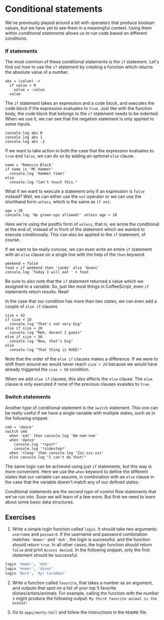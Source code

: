 # Conditional statements

We've previously played around a bit with operators that produce boolean values, but we have yet to see them in a meaningful context. Using them within *conditional statements* allows us to run code based on different conditions.

### If statements

The most common of these conditional statements is the `if` statement. Let's find out how to use the `if` statement by creating a function which returns the absolute value of a number.

    abs = (value) ->
      if value < 0
        value = -value
      value

The `if` statement takes an expression and a code block, and executes the code block if the expression evaluates to `true`. Just like with the function body, the code block that belongs to the `if` statement needs to be indented. When we use it, we can see that the negation statement is only applied to some inputs.

    console.log abs 0
    console.log abs 1
    console.log abs -2

If we want to take action in both the case that the expression evaluates to `true` and `false`, we can do so by adding an optional `else` clause.

    name = 'Rebecca Black'
    if name is 'MC Hammer'
      console.log 'Hammer time!'
    else
      console.log "Can't touch this."

What if we want to execute a statement only if an expression is `false` instead? Well, we can either use the `not` operator or we can use the shorthand form `unless`, which is the same as `if not`.

    age = 26
    console.log 'No grown-ups allowed!' unless age < 18

Here we're using the postfix form of `unless`, that is, we wrote the conditional at the end of, instead of in front of the statement which we wanted to execute conditionally. This can also be applied to the `if` statement, of course.

If we want to be really concise, we can even write an entire `if` statement with an `else` clause on a single line with the help of the `then` keyword.

    weekend = false
    food = if weekend then 'candy' else 'beans'
    console.log 'Today I will eat ' + food

Be sure to also note that the `if` statement returned a value which we assigned to a variable. So, just like most things in CoffeeScript, even `if` statements return results. Neat!

In the case that our condition has more than two states, we can even add a couple of `else if` clauses.

    size = 42
    if size < 10
      console.log "That's not very big"
    else if size < 20
      console.log "Meh, decent I guess"
    else if size < 50
      console.log "Now, that's big"
    else
      console.log "That thing is HUGE!"

Note that the order of the `else if` clauses makes a difference. If we were to shift them around we would never reach `size < 20` because we would have already triggered the `size < 50` condition.

When we add `else if` clauses, this also affects the `else` clause. The `else` clause is only executed if none of the previous clauses evalutes to `true`.

### Switch statements

Another type of conditional statement is the `switch` statement. This one can be really useful if we have a single variable with multiple states, such as in the following snippet.

    cmd = 'dance'
    switch cmd
      when 'eat' then console.log 'Om-nom-nom'
      when 'dance'
        console.log '*spin*'
        console.log '*sidestep*'
      when 'sleep' then console.log 'Zzz-zzz-zzz'
      else console.log "I can't do that!"

The same logic can be achieved using just `if` statements, but this way is more convenient. Here we use the `when` keyword to define the different states that our variable can assume, in combination with an `else` clause in the case that the variable doesn't match any of our defined states.

Conditional statements are the second type of control flow statements that we've run into. Soon we will learn of a few more. But first we need to learn about some basic data structures.

## Exercises

1. Write a simple login function called `login`. It should take two arguments: `username` and `password`. If the username and password combination matches `'Homer'` and `'doh'`, the login is successful, and the function should return `true`. In all other cases, the login function should return `false` *and* print `Access denied`. In the following snippet, only the first statement should be successful.

  ```coffee
  login 'Homer', 'doh'
  login 'Homer', 'donut'
  login 'Bart', 'Ay! Caramba!'
  ```

2. Write a function called `favorite`, that takes a number as an argument, and outputs that spot on a list of your top 5 favorite dishes/artists/animals. For example, calling the function with the number `3` might produce the following output: `My third favorite animal is the ocelot!`

3. Go to `apps/monty-hall` and follow the instructions in the `README` file.
